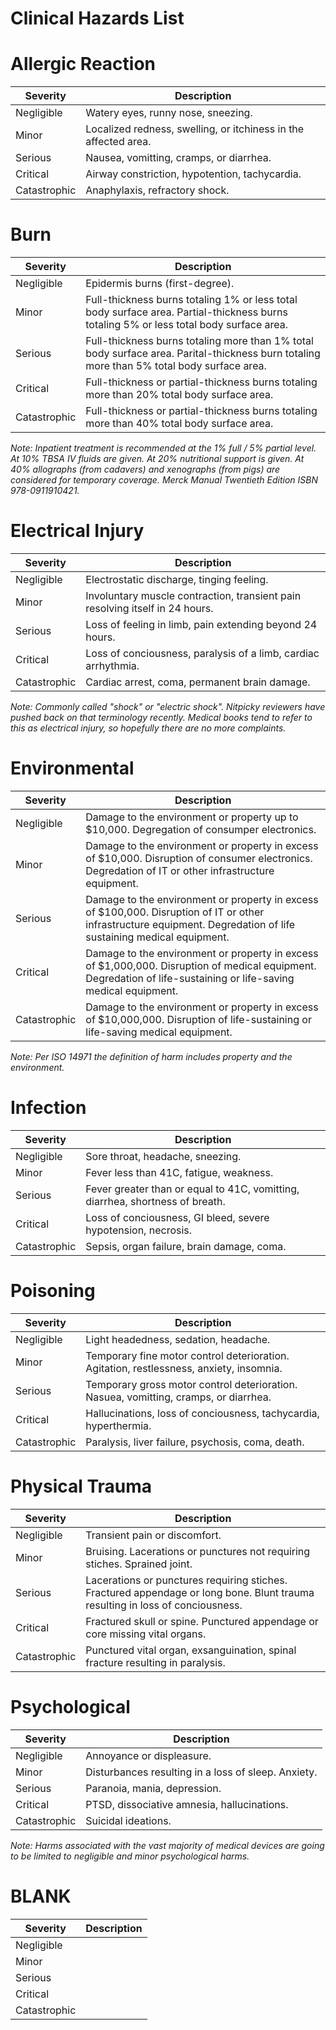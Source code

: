 Clinical Hazards List
=====================

# Allergic Reaction

| Severity | Description |
| -------- | ----------- |
| Negligible | Watery eyes, runny nose, sneezing. |
| Minor | Localized redness, swelling, or itchiness in the affected area. |
| Serious | Nausea, vomitting, cramps, or diarrhea. |
| Critical | Airway constriction, hypotention, tachycardia. |
| Catastrophic | Anaphylaxis, refractory shock. |

# Burn

| Severity | Description |
| -------- | ----------- |
| Negligible | Epidermis burns (first-degree). |
| Minor | Full-thickness burns totaling 1% or less total body surface area.  Partial-thickness burns totaling 5% or less total body surface area. |
| Serious | Full-thickness burns totaling more than 1% total body surface area.  Parital-thickness burn totaling more than 5% total body surface area. |
| Critical | Full-thickness or partial-thickness burns totaling more than 20% total body surface area. |
| Catastrophic | Full-thickness or partial-thickness burns totaling more than 40% total body surface area. |

*Note: Inpatient treatment is recommended at the 1% full / 5% partial level.  At 10% TBSA IV fluids are given.  At 20% nutritional support is given.  At 40% allographs (from cadavers) and xenographs (from pigs) are considered for temporary coverage.  Merck Manual Twentieth Edition ISBN 978-0911910421.*

# Electrical Injury

| Severity | Description |
| -------- | ----------- |
| Negligible | Electrostatic discharge, tinging feeling. |
| Minor | Involuntary muscle contraction, transient pain resolving itself in 24 hours. |
| Serious | Loss of feeling in limb, pain extending beyond 24 hours. |
| Critical | Loss of conciousness, paralysis of a limb, cardiac arrhythmia.  |
| Catastrophic | Cardiac arrest, coma, permanent brain damage. |

*Note: Commonly called "shock" or "electric shock".  Nitpicky reviewers have pushed back on that terminology recently.  Medical books tend to refer to this as electrical injury, so hopefully there are no more complaints.*

# Environmental

| Severity | Description |
| -------- | ----------- |
| Negligible | Damage to the environment or property up to $10,000. Degregation of consumper electronics. |
| Minor | Damage to the environment or property in excess of $10,000. Disruption of consumer electronics.  Degredation of IT or other infrastructure equipment. |
| Serious | Damage to the environment or property in excess of $100,000. Disruption of IT or other infrastructure equipment.  Degredation of life sustaining medical equipment. |
| Critical | Damage to the environment or property in excess of $1,000,000. Disruption of medical equipment.  Degredation of life-sustaining or life-saving medical equipment. |
| Catastrophic | Damage to the environment or property in excess of $10,000,000. Disruption of life-sustaining or life-saving medical equipment. |

*Note: Per ISO 14971 the definition of harm includes property and the environment.*

# Infection

|Severity | Description |
| -------- | ----------- |
| Negligible | Sore throat, headache, sneezing. |
| Minor | Fever less than 41C, fatigue, weakness.  |
| Serious | Fever greater than or equal to 41C, vomitting, diarrhea, shortness of breath. |
| Critical | Loss of conciousness, GI bleed, severe hypotension, necrosis. |
| Catastrophic | Sepsis, organ failure, brain damage, coma. |

# Poisoning

| Severity | Description |
| -------- | ----------- |
| Negligible | Light headedness, sedation, headache. |
| Minor | Temporary fine motor control deterioration.  Agitation, restlessness, anxiety, insomnia. |
| Serious | Temporary gross motor control deterioration.  Nasuea, vomitting, cramps, or diarrhea. |
| Critical | Hallucinations, loss of conciousness, tachycardia, hyperthermia. |
| Catastrophic | Paralysis, liver failure, psychosis, coma, death. |

# Physical Trauma

| Severity | Description |
| -------- | ----------- |
| Negligible | Transient pain or discomfort. |
| Minor | Bruising. Lacerations or punctures not requiring stiches.  Sprained joint. |
| Serious | Lacerations or punctures requiring stiches. Fractured appendage or long bone. Blunt trauma resulting in loss of conciousness. |
| Critical | Fractured skull or spine. Punctured appendage or core missing vital organs. |
| Catastrophic | Punctured vital organ, exsanguination, spinal fracture resulting in paralysis. |

# Psychological

| Severity | Description |
| -------- | ----------- |
| Negligible | Annoyance or displeasure. |
| Minor | Disturbances resulting in a loss of sleep.  Anxiety. |
| Serious | Paranoia, mania, depression. |
| Critical | PTSD, dissociative amnesia, hallucinations.  |
| Catastrophic | Suicidal ideations.  |

*Note: Harms associated with the vast majority of medical devices are going to be limited to negligible and minor psychological harms.*

# BLANK

| Severity | Description |
| -------- | ----------- |
| Negligible | |
| Minor | |
| Serious | |
| Critical | |
| Catastrophic | |
